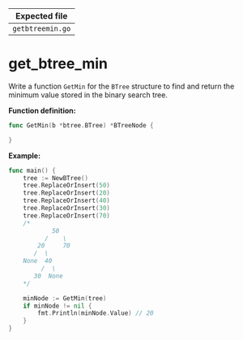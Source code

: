 | Expected file    |
| ---------------- |
| `getbtreemin.go` |

# get_btree_min

Write a function `GetMin` for the `BTree` structure to find and return the minimum value stored in the binary search tree.

**Function definition:**

```go
func GetMin(b *btree.BTree) *BTreeNode {

}
```

**Example:**

```go
func main() {
    tree := NewBTree()
    tree.ReplaceOrInsert(50)
    tree.ReplaceOrInsert(20)
    tree.ReplaceOrInsert(40)
    tree.ReplaceOrInsert(30)
    tree.ReplaceOrInsert(70)
    /*
            50
          /    \
        20     70
       /  \
    None  40
         /  \
       30  None
    */

    minNode := GetMin(tree)
    if minNode != nil {
        fmt.Println(minNode.Value) // 20
    }
}
```
